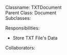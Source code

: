 Classname: TXTDocument  
Parent Class: Document  
Subclasses:  
  
Responsibilities:  
- Store TXT File's Data
  
Collaborators:  
